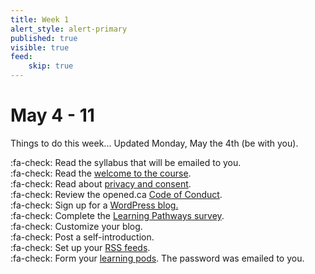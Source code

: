 ```yaml
---
title: Week 1
alert_style: alert-primary
published: true
visible: true
feed:
    skip: true
---
```


# May 4 - 11
Things to do this week...
Updated Monday, May the 4th (be with you).

:fa-check: Read the syllabus that will be emailed to you.<br>
:fa-check: Read the [welcome to the course](https://edtechuvic.ca/edci335/).<br>
:fa-check: Read about [privacy and consent](https://edtechuvic.ca/edci335/fippa-privacy-and-consent-resources/).<br>
:fa-check: Review the opened.ca [Code of Conduct](https://opened.ca/about/code-of-conduct/).</br>
:fa-check: Sign up for a [WordPress blog.](https://edtechuvic.ca/edci335/how-to-participate/)<br>
:fa-check: Complete the [Learning Pathways survey](https://edtechuvic.ca/edci335/sharing-your-learning-pathways/).<br>
:fa-check: Customize your blog.<br>
:fa-check: Post a self-introduction.<br>
:fa-check: Set up your [RSS feeds](https://edtechuvic.ca/edci335/rss-feeds/).<br>
:fa-check: Form your [learning pods](https://edtechuvic.ca/edci335/learning-pods/). The password was emailed to you.<br>
